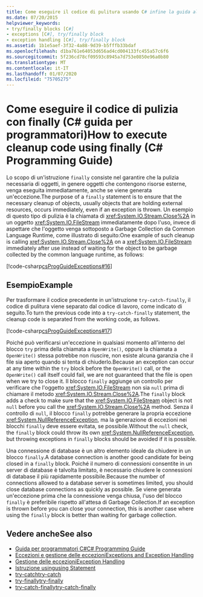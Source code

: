 ```yaml
---
title: Come eseguire il codice di pulitura usando C# infine la guida alla programmazione
ms.date: 07/20/2015
helpviewer_keywords:
- try/finally blocks [C#]
- exceptions [C#], try/finally block
- exception handling [C#], try/finally block
ms.assetid: 1b1e5aef-3f32-4a88-9d39-b5fffb33bdaf
ms.openlocfilehash: d1ba761e64053d656ad4cd004133fc455a57c6f6
ms.sourcegitcommit: 5f236cd78cf09593c8945a7d753e0850e96a0b80
ms.translationtype: MT
ms.contentlocale: it-IT
ms.lasthandoff: 01/07/2020
ms.locfileid: "75705275"
---
```

# <a name="how-to-execute-cleanup-code-using-finally-c-programming-guide"></a><span data-ttu-id="7eb7a-102">Come eseguire il codice di pulizia con finally (C# guida per programmatori)</span><span class="sxs-lookup"><span data-stu-id="7eb7a-102">How to execute cleanup code using finally (C# Programming Guide)</span></span>
<span data-ttu-id="7eb7a-103">Lo scopo di un'istruzione `finally` consiste nel garantire che la pulizia necessaria di oggetti, in genere oggetti che contengono risorse esterne, venga eseguita immediatamente, anche se viene generata un'eccezione.</span><span class="sxs-lookup"><span data-stu-id="7eb7a-103">The purpose of a `finally` statement is to ensure that the necessary cleanup of objects, usually objects that are holding external resources, occurs immediately, even if an exception is thrown.</span></span> <span data-ttu-id="7eb7a-104">Un esempio di questo tipo di pulizia è la chiamata di <xref:System.IO.Stream.Close%2A> in un oggetto <xref:System.IO.FileStream> immediatamente dopo l'uso, invece di aspettare che l'oggetto venga sottoposto a Garbage Collection da Common Language Runtime, come illustrato di seguito:</span><span class="sxs-lookup"><span data-stu-id="7eb7a-104">One example of such cleanup is calling <xref:System.IO.Stream.Close%2A> on a <xref:System.IO.FileStream> immediately after use instead of waiting for the object to be garbage collected by the common language runtime, as follows:</span></span>  
  
 [!code-csharp[csProgGuideExceptions#16](~/samples/snippets/csharp/VS_Snippets_VBCSharp/csProgGuideExceptions/CS/Exceptions.cs#16)]  
  
## <a name="example"></a><span data-ttu-id="7eb7a-105">Esempio</span><span class="sxs-lookup"><span data-stu-id="7eb7a-105">Example</span></span>  
 <span data-ttu-id="7eb7a-106">Per trasformare il codice precedente in un'istruzione `try-catch-finally`, il codice di pulitura viene separato dal codice di lavoro, come indicato di seguito.</span><span class="sxs-lookup"><span data-stu-id="7eb7a-106">To turn the previous code into a `try-catch-finally` statement, the cleanup code is separated from the working code, as follows.</span></span>  
  
 [!code-csharp[csProgGuideExceptions#17](~/samples/snippets/csharp/VS_Snippets_VBCSharp/csProgGuideExceptions/CS/Exceptions.cs#17)]  
  
 <span data-ttu-id="7eb7a-107">Poiché può verificarsi un'eccezione in qualsiasi momento all'interno del blocco `try` prima della chiamata a `OpenWrite()`, oppure la chiamata a `OpenWrite()` stessa potrebbe non riuscire, non esiste alcuna garanzia che il file sia aperto quando si tenta di chiuderlo.</span><span class="sxs-lookup"><span data-stu-id="7eb7a-107">Because an exception can occur at any time within the `try` block before the `OpenWrite()` call, or the `OpenWrite()` call itself could fail, we are not guaranteed that the file is open when we try to close it.</span></span> <span data-ttu-id="7eb7a-108">Il blocco `finally` aggiunge un controllo per verificare che l'oggetto <xref:System.IO.FileStream> non sia `null` prima di chiamare il metodo <xref:System.IO.Stream.Close%2A>.</span><span class="sxs-lookup"><span data-stu-id="7eb7a-108">The `finally` block adds a check to make sure that the <xref:System.IO.FileStream> object is not `null` before you call the <xref:System.IO.Stream.Close%2A> method.</span></span> <span data-ttu-id="7eb7a-109">Senza il controllo di `null`, il blocco `finally` potrebbe generare la propria eccezione <xref:System.NullReferenceException>, ma la generazione di eccezioni nei blocchi `finally` deve essere evitata, se possibile.</span><span class="sxs-lookup"><span data-stu-id="7eb7a-109">Without the `null` check, the `finally` block could throw its own <xref:System.NullReferenceException>, but throwing exceptions in `finally` blocks should be avoided if it is possible.</span></span>  
  
 <span data-ttu-id="7eb7a-110">Una connessione di database è un altro elemento ideale da chiudere in un blocco `finally`.</span><span class="sxs-lookup"><span data-stu-id="7eb7a-110">A database connection is another good candidate for being closed in a `finally` block.</span></span> <span data-ttu-id="7eb7a-111">Poiché il numero di connessioni consentite in un server di database è talvolta limitato, è necessario chiudere le connessioni di database il più rapidamente possibile.</span><span class="sxs-lookup"><span data-stu-id="7eb7a-111">Because the number of connections allowed to a database server is sometimes limited, you should close database connections as quickly as possible.</span></span> <span data-ttu-id="7eb7a-112">Se viene generata un'eccezione prima che la connessione venga chiusa, l'uso del blocco `finally` è preferibile rispetto all'attesa di Garbage Collection.</span><span class="sxs-lookup"><span data-stu-id="7eb7a-112">If an exception is thrown before you can close your connection, this is another case where using the `finally` block is better than waiting for garbage collection.</span></span>  
  
## <a name="see-also"></a><span data-ttu-id="7eb7a-113">Vedere anche</span><span class="sxs-lookup"><span data-stu-id="7eb7a-113">See also</span></span>

- [<span data-ttu-id="7eb7a-114">Guida per programmatori C#</span><span class="sxs-lookup"><span data-stu-id="7eb7a-114">C# Programming Guide</span></span>](../index.md)
- [<span data-ttu-id="7eb7a-115">Eccezioni e gestione delle eccezioni</span><span class="sxs-lookup"><span data-stu-id="7eb7a-115">Exceptions and Exception Handling</span></span>](./index.md)
- [<span data-ttu-id="7eb7a-116">Gestione delle eccezioni</span><span class="sxs-lookup"><span data-stu-id="7eb7a-116">Exception Handling</span></span>](./exception-handling.md)
- [<span data-ttu-id="7eb7a-117">Istruzione using</span><span class="sxs-lookup"><span data-stu-id="7eb7a-117">using Statement</span></span>](../../language-reference/keywords/using-statement.md)
- [<span data-ttu-id="7eb7a-118">try-catch</span><span class="sxs-lookup"><span data-stu-id="7eb7a-118">try-catch</span></span>](../../language-reference/keywords/try-catch.md)
- [<span data-ttu-id="7eb7a-119">try-finally</span><span class="sxs-lookup"><span data-stu-id="7eb7a-119">try-finally</span></span>](../../language-reference/keywords/try-finally.md)
- [<span data-ttu-id="7eb7a-120">try-catch-finally</span><span class="sxs-lookup"><span data-stu-id="7eb7a-120">try-catch-finally</span></span>](../../language-reference/keywords/try-catch-finally.md)

